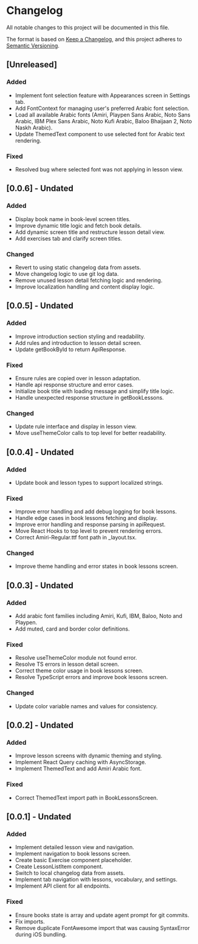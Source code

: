 # Changelog

All notable changes to this project will be documented in this file.

The format is based on [Keep a Changelog](https://keepachangelog.com/en/1.0.0/),
and this project adheres to [Semantic Versioning](https://semver.org/spec/v2.0.0.html).

## [Unreleased]

### Added
- Implement font selection feature with Appearances screen in Settings tab.
- Add FontContext for managing user's preferred Arabic font selection.
- Load all available Arabic fonts (Amiri, Playpen Sans Arabic, Noto Sans Arabic, IBM Plex Sans Arabic, Noto Kufi Arabic, Baloo Bhaijaan 2, Noto Naskh Arabic).
- Update ThemedText component to use selected font for Arabic text rendering.

### Fixed
- Resolved bug where selected font was not applying in lesson view.

## [0.0.6] - Undated
### Added
- Display book name in book-level screen titles.
- Improve dynamic title logic and fetch book details.
- Add dynamic screen title and restructure lesson detail view.
- Add exercises tab and clarify screen titles.

### Changed
- Revert to using static changelog data from assets.
- Move changelog logic to use git log data.
- Remove unused lesson detail fetching logic and rendering.
- Improve localization handling and content display logic.

## [0.0.5] - Undated
### Added
- Improve introduction section styling and readability.
- Add rules and introduction to lesson detail screen.
- Update getBookById to return ApiResponse<Book>.

### Fixed
- Ensure rules are copied over in lesson adaptation.
- Handle api response structure and error cases.
- Initialize book title with loading message and simplify title logic.
- Handle unexpected response structure in getBookLessons.

### Changed
- Update rule interface and display in lesson view.
- Move useThemeColor calls to top level for better readability.

## [0.0.4] - Undated
### Added
- Update book and lesson types to support localized strings.

### Fixed
- Improve error handling and add debug logging for book lessons.
- Handle edge cases in book lessons fetching and display.
- Improve error handling and response parsing in apiRequest.
- Move React Hooks to top level to prevent rendering errors.
- Correct Amiri-Regular.ttf font path in _layout.tsx.

### Changed
- Improve theme handling and error states in book lessons screen.

## [0.0.3] - Undated
### Added
- Add arabic font families including Amiri, Kufi, IBM, Baloo, Noto and Playpen.
- Add muted, card and border color definitions.

### Fixed
- Resolve useThemeColor module not found error.
- Resolve TS errors in lesson detail screen.
- Correct theme color usage in book lessons screen.
- Resolve TypeScript errors and improve book lessons screen.

### Changed
- Update color variable names and values for consistency.

## [0.0.2] - Undated
### Added
- Improve lesson screens with dynamic theming and styling.
- Implement React Query caching with AsyncStorage.
- Implement ThemedText and add Amiri Arabic font.

### Fixed
- Correct ThemedText import path in BookLessonsScreen.

## [0.0.1] - Undated
### Added
- Implement detailed lesson view and navigation.
- Implement navigation to book lessons screen.
- Create basic Exercise component placeholder.
- Create LessonListItem component.
- Switch to local changelog data from assets.
- Implement tab navigation with lessons, vocabulary, and settings.
- Implement API client for all endpoints.

### Fixed
- Ensure books state is array and update agent prompt for git commits.
- Fix imports.
- Remove duplicate FontAwesome import that was causing SyntaxError during iOS bundling.